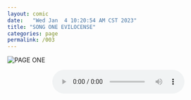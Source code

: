 ```yaml
---
layout: comic
date:   "Wed Jan  4 10:20:54 AM CST 2023"
title: "SONG ONE EVILOCENSE"
categories: page
permalink: /003
---
```

![PAGE ONE](https://lwflouisa.github.io/MyDiscography/musiccovers/eviisonita.png)

<center><audio controls>
  <source src="https://lwflouisa.github.io/MyDiscography/audio/eviloscense_1.mp3" type="audio/mp3">
Your browser does not support the audio element.
</audio></center>
